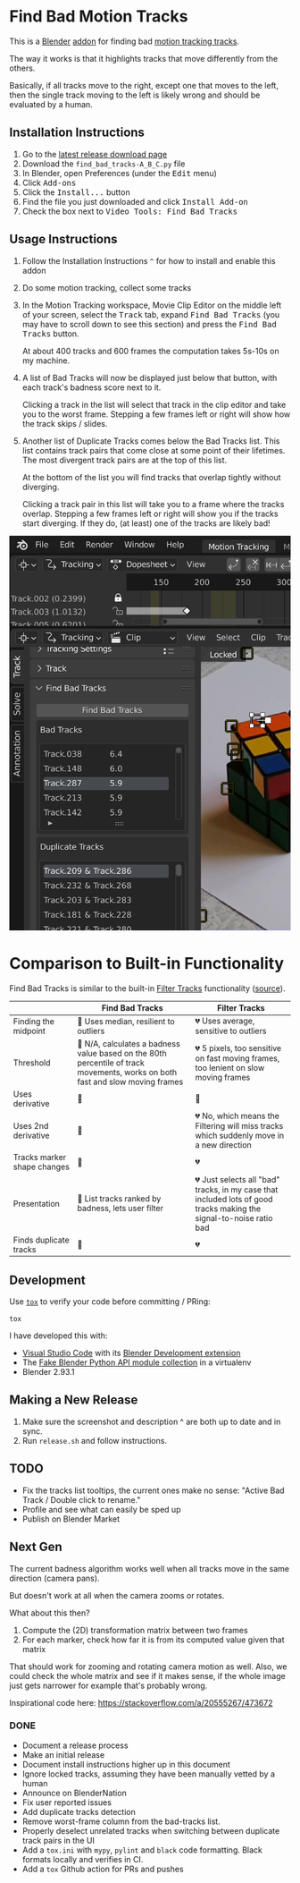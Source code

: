 # Find Bad Motion Tracks

This is a [Blender](https://blender.org)
[addon](https://docs.blender.org/manual/en/latest/editors/preferences/addons.html)
for finding bad [motion tracking
tracks](https://docs.blender.org/manual/en/latest/movie_clip/tracking/clip/editing/track.html).

The way it works is that it highlights tracks that move differently from the
others.

Basically, if all tracks move to the right, except one that moves to the left,
then the single track moving to the left is likely wrong and should be evaluated
by a human.

## Installation Instructions

1. Go to the [latest release download page](https://github.com/walles/find_bad_motion_tracks/releases/latest)
1. Download the `find_bad_tracks-A_B_C.py` file
1. In Blender, open Preferences (under the <kbd>Edit</kbd> menu)
1. Click <kbd>Add-ons</kbd>
1. Click the <kbd>Install...</kbd> button
1. Find the file you just downloaded and click <kbd>Install Add-on</kbd>
1. Check the box next to <kbd>Video Tools: Find Bad Tracks</kbd>

## Usage Instructions

1. Follow the Installation Instructions `^` for how to install and enable this addon

1. Do some motion tracking, collect some tracks

1. In the Motion Tracking workspace, Movie Clip Editor on the middle left of
   your screen, select the <kbd>Track</kbd> tab, expand <kbd>Find Bad
   Tracks</kbd> (you may have to scroll down to see this section) and press the
   <kbd>Find Bad Tracks</kbd> button.

   At about 400 tracks and 600 frames the computation takes 5s-10s on my
   machine.

1. A list of Bad Tracks will now be displayed just below that button, with each
   track's badness score next to it.

   Clicking a track in the list will select that track in the clip editor and
   take you to the worst frame. Stepping a few frames left or right will show
   how the track skips / slides.

1. Another list of Duplicate Tracks comes below the Bad Tracks list. This list
   contains track pairs that come close at some point of their lifetimes. The
   most divergent track pairs are at the top of this list.

   At the bottom of the list you will find tracks that overlap tightly without
   diverging.

   Clicking a track pair in this list will take you to a frame where the tracks
   overlap. Stepping a few frames left or right will show you if the tracks
   start diverging. If they do, (at least) one of the tracks are likely bad!

![Example usage](example.png 'Example usage')

# Comparison to Built-in Functionality

Find Bad Tracks is similar to the built-in [Filter
Tracks](https://docs.blender.org/manual/en/latest/movie_clip/tracking/clip/editing/track.html#filter-tracks)
functionality ([source](https://github.com/blender/blender/blob/04c75c5ce7699a1502a7c2212d4aa57166465514/release/scripts/startup/bl_operators/clip.py#L141-L215)).

<!-- Table generated by https://www.tablesgenerator.com/markdown_tables -->

|                             | Find Bad Tracks                                                                                                                          | Filter Tracks                                                                                                                   |
| --------------------------- | ---------------------------------------------------------------------------------------------------------------------------------------- | ------------------------------------------------------------------------------------------------------------------------------- |
| Finding the midpoint        | :green_heart: Uses median, resilient to outliers                                                                                         | :broken_heart: Uses average, sensitive to outliers                                                                              |
| Threshold                   | :green_heart: N/A, calculates a badness value based on the 80th percentile of track movements, works on both fast and slow moving frames | :broken_heart: 5 pixels, too sensitive on fast moving frames, too lenient on slow moving frames                                 |
| Uses derivative             | :green_heart:                                                                                                                            | :green_heart:                                                                                                                   |
| Uses 2nd derivative         | :green_heart:                                                                                                                            | :broken_heart: No, which means the Filtering will miss tracks which suddenly move in a new direction                            |
| Tracks marker shape changes | :green_heart:                                                                                                                            | :broken_heart:                                                                                                                  |
| Presentation                | :green_heart: List tracks ranked by badness, lets user filter                                                                            | :broken_heart: Just selects all "bad" tracks, in my case that included lots of good tracks making the signal-to-noise ratio bad |
| Finds duplicate tracks      | :green_heart:                                                                                                                            | :broken_heart:                                                                                                                  |

## Development

Use [`tox`](https://tox.wiki/en/latest/install.html) to verify your code before
committing / PRing:

```
tox
```

I have developed this with:

- [Visual Studio Code](https://code.visualstudio.com/) with its [Blender Development
  extension](https://marketplace.visualstudio.com/items?itemName=JacquesLucke.blender-development)
- The [Fake Blender Python API module collection](https://github.com/nutti/fake-bpy-module) in a virtualenv
- Blender 2.93.1

## Making a New Release

1. Make sure the screenshot and description ^ are both up to date and in sync.
1. Run `release.sh` and follow instructions.

## TODO

- Fix the tracks list tooltips, the current ones make no sense: "Active Bad
  Track / Double click to rename."
- Profile and see what can easily be sped up
- Publish on Blender Market

## Next Gen

The current badness algorithm works well when all tracks move in the same
direction (camera pans).

But doesn't work at all when the camera zooms or rotates.

What about this then?

1. Compute the (2D) transformation matrix between two frames
1. For each marker, check how far it is from its computed value given that
   matrix

That should work for zooming and rotating camera motion as well. Also, we could
check the whole matrix and see if it makes sense, if the whole image just gets
narrower for example that's probably wrong.

Inspirational code here: <https://stackoverflow.com/a/20555267/473672>

### DONE

- Document a release process
- Make an initial release
- Document install instructions higher up in this document
- Ignore locked tracks, assuming they have been manually vetted by a human
- Announce on BlenderNation
- Fix user reported issues
- Add duplicate tracks detection
- Remove worst-frame column from the bad-tracks list.
- Properly deselect unrelated tracks when switching between duplicate track
  pairs in the UI
- Add a `tox.ini` with `mypy`, `pylint` and `black` code formatting. Black
  formats locally and verifies in CI.
- Add a `tox` Github action for PRs and pushes
